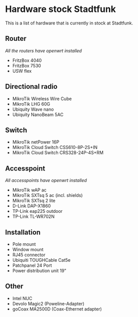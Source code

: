 # Hardware stock Stadtfunk

This is a list of hardware that is currently in stock at Stadtfunk.

## Router

_All the routers have openwrt installed_

- FritzBox 4040
- FritzBox 7530
- USW flex

## Directional radio

- MikroTik Wireless Wire Cube
- MikroTik LHG 60G
- Ubiquity Wave nano
- Ubiquity NanoBeam 5AC

## Switch

- MikroTik netPower 16P
- MikroTik Cloud Switch CSS610-8P-2S+IN
- MikroTik Cloud Switch CRS328-24P-4S+RM

## Accesspoint

_All accesspoints have openwrt installed_

- MikroTik wAP ac
- MikroTik SXTsq 5 ac (incl. shields)
- MikroTik SXTsq 2 lite
- D-Link DAP-X1860 
- TP-Link eap225 outdoor
- TP-Link TL-WR702N

## Installation

- Pole mount
- Window mount
- RJ45 connector
- Ubiquiti TOUGHCable Cat5e
- Patchpanel 24 Port
- Power distribution unit 19"

## Other

- Intel NUC
- Devolo Magic2 (Poweline-Adapter)
- goCoax MA2500D (Coax-Ethernet adapter)
